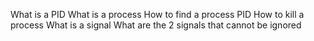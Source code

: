 What is a PID
What is a process
How to find a process PID
How to kill a process
What is a signal
What are the 2 signals that cannot be ignored